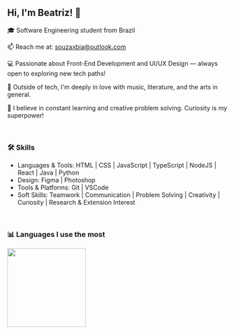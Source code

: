 <h2>Hi, I'm Beatriz! 👋</h2>

<div>
  <p>🎓 Software Engineering student from Brazil</p>
  <p>📫 Reach me at: <a href="mailto:souzaxbia@outlook.com">souzaxbia@outlook.com</a></p>
  <p>💻 Passionate about Front-End Development and UI/UX Design — always open to exploring new tech paths!</p>
  <p>🎨 Outside of tech, I'm deeply in love with music, literature, and the arts in general.</p>
  <p>🌱 I believe in constant learning and creative problem solving. Curiosity is my superpower!</p>
</div>

<br/>

<h3>🛠️ Skills</h3>
<ul>
  <li>Languages & Tools: HTML | CSS | JavaScript | TypeScript | NodeJS | React | Java | Python</li>
  <li>Design: Figma | Photoshop</li>
  <li>Tools & Platforms: Git | VSCode</li>
  <li>Soft Skills: Teamwork | Communication | Problem Solving | Creativity | Curiosity | Research & Extension Interest</li>
</ul>

<br/>

<h3>📊 Languages I use the most</h3>
<div>
  <a href="https://github.com/bibisouza">
    <img height="180em" src="https://github-readme-stats.vercel.app/api/top-langs/?username=bibisouza&layout=compact&langs_count=7&theme=panda"/>
  </a>
</div>
